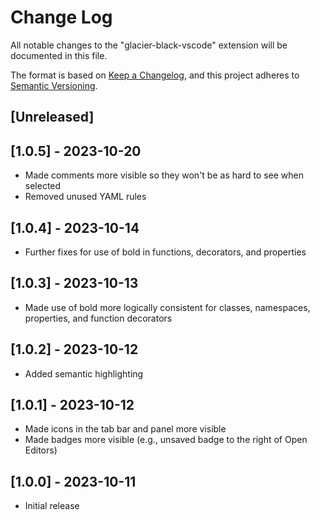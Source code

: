 # Change Log

All notable changes to the "glacier-black-vscode" extension will be documented in this file.

The format is based on [Keep a Changelog](https://keepachangelog.com/en/1.0.0/),
and this project adheres to [Semantic Versioning](https://semver.org/spec/v2.0.0.html).

## [Unreleased]

## [1.0.5] - 2023-10-20
- Made comments more visible so they won't be as hard to see when selected
- Removed unused YAML rules

## [1.0.4] - 2023-10-14
- Further fixes for use of bold in functions, decorators, and properties

## [1.0.3] - 2023-10-13

- Made use of bold more logically consistent for classes, namespaces, properties, and function
  decorators

## [1.0.2] - 2023-10-12

- Added semantic highlighting

## [1.0.1] - 2023-10-12

- Made icons in the tab bar and panel more visible
- Made badges more visible (e.g., unsaved badge to the right of Open Editors)

## [1.0.0] - 2023-10-11

- Initial release
